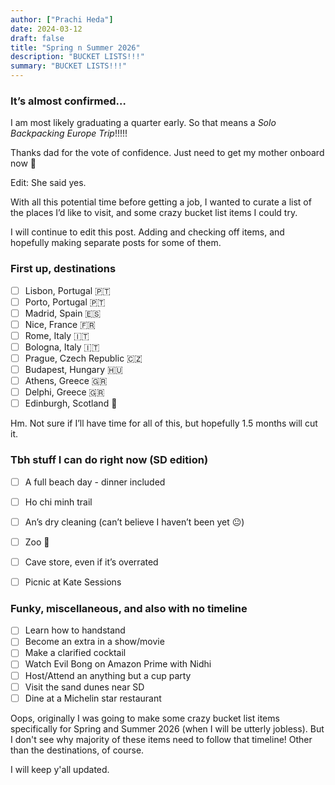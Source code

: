 ```yaml
---
author: ["Prachi Heda"]
date: 2024-03-12
draft: false
title: "Spring n Summer 2026"
description: "BUCKET LISTS!!!"
summary: "BUCKET LISTS!!!"
---
```


### It’s almost confirmed… 

I am most likely graduating a quarter early. So that means a *Solo Backpacking Europe Trip*!!!!!

Thanks dad for the vote of confidence. Just need to get my mother onboard now 🥳

Edit: She said yes.

With all this potential time before getting a job, I wanted to curate a list of the places I’d like to visit, and some crazy bucket list items I could try. 

I will continue to edit this post. Adding and checking off items, and hopefully making separate posts for some of them. 

### First up, destinations 

- [ ] Lisbon, Portugal 🇵🇹 
- [ ] Porto, Portugal 🇵🇹 
- [ ] Madrid, Spain 🇪🇸 
- [ ] Nice, France 🇫🇷 
- [ ] Rome, Italy 🇮🇹 
- [ ] Bologna, Italy 🇮🇹 
- [ ] Prague, Czech Republic 🇨🇿 
- [ ] Budapest, Hungary 🇭🇺 
- [ ] Athens, Greece 🇬🇷 
- [ ] Delphi, Greece 🇬🇷 
- [ ] Edinburgh, Scotland 🏴󠁧󠁢󠁳󠁣󠁴󠁿 

Hm. Not sure if I’ll have time for all of this, but hopefully 1.5 months will cut it. 

### Tbh stuff I can do right now (SD edition)

- [ ] A full beach day - dinner included
- [ ] Ho chi minh trail
- [ ] An’s dry cleaning (can’t believe I haven’t been yet 😐)
- [ ] Zoo 🐼 
- [ ] Cave store, even if it’s overrated
- [ ] Picnic at Kate Sessions


### Funky, miscellaneous, and also with no timeline

- [ ] Learn how to handstand
- [ ] Become an extra in a show/movie 
- [ ] Make a clarified cocktail 
- [ ] Watch Evil Bong on Amazon Prime with Nidhi 
- [ ] Host/Attend an anything but a cup party
- [ ] Visit the sand dunes near SD
- [ ] Dine at a Michelin star restaurant

Oops, originally I was going to make some crazy bucket list items specifically for Spring and Summer 2026 (when I will be utterly jobless). But I don't see why majority of these items need to follow that timeline! Other than the destinations, of course. 

I will keep y'all updated. 





